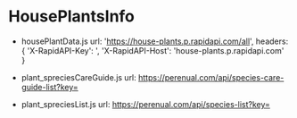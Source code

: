 # HousePlantsInfo

- housePlantData.js
  url: 'https://house-plants.p.rapidapi.com/all',
  headers: {
  'X-RapidAPI-Key': ',
  'X-RapidAPI-Host': 'house-plants.p.rapidapi.com'
  }

- plant_spreciesCareGuide.js
  url: https://perenual.com/api/species-care-guide-list?key=

- plant_spreciesList.js
  url: https://perenual.com/api/species-list?key=
